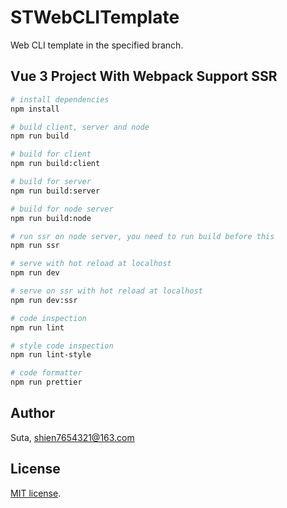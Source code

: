 # STWebCLITemplate

Web CLI template in the specified branch.

## Vue 3 Project With Webpack Support SSR

```bash
# install dependencies
npm install

# build client, server and node
npm run build

# build for client
npm run build:client

# build for server
npm run build:server

# build for node server
npm run build:node

# run ssr on node server, you need to run build before this
npm run ssr

# serve with hot reload at localhost
npm run dev

# serve on ssr with hot reload at localhost
npm run dev:ssr

# code inspection
npm run lint

# style code inspection
npm run lint-style

# code formatter
npm run prettier
```

## Author

Suta, shien7654321@163.com

## License

[mit]: https://opensource.org/licenses/MIT

[MIT license][mit].
